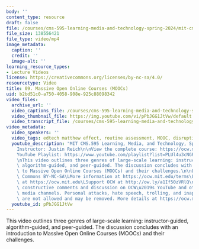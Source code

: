 ```yaml
---
body: ''
content_type: resource
draft: false
file: /courses/cms-595-learning-media-and-technology-spring-2024/mit-cms595-s24-session-9_360p_16_9.mp4
file_size: 138556421
file_type: video/mp4
image_metadata:
  caption: ''
  credit: ''
  image-alt: ''
learning_resource_types:
- Lecture Videos
license: https://creativecommons.org/licenses/by-nc-sa/4.0/
resourcetype: Video
title: 09. Massive Open Online Courses (MOOCs)
uid: b2bd51c0-a750-4058-908e-925c88098342
video_files:
  archive_url: ''
  video_captions_file: /courses/cms-595-learning-media-and-technology-spring-2024/1v0EVh2NEVov8yRGdX3Nf7suARgoRwE4M_transcript.webvtt
  video_thumbnail_file: https://img.youtube.com/vi/pPbJGG1JtVw/default.jpg
  video_transcript_file: /courses/cms-595-learning-media-and-technology-spring-2024/1v0EVh2NEVov8yRGdX3Nf7suARgoRwE4M_transcript.pdf
video_metadata:
  video_speakers: ''
  video_tags: edtech matthew effect, routine assessment, MOOC, disrupting higher education
  youtube_description: "MIT CMS.595 Learning, Media, and Technology, Spring 2024\n\
    Instructor: Justin Reich\n\nView the complete course: https://ocw.mit.edu/courses/cms-595-learning-media-and-technology-spring-2024/\n\
    YouTube Playlist: https://www.youtube.com/playlist?list=PLUl4u3cNGP62o50fmQKmfbn8HKPvdx9hK\n\
    \nThis video outlines three genres of large-scale learning: instructor-guided,\
    \ algorithm-guided, and peer-guided. The discussion concludes with an introduction\
    \ to Massive Open Online Courses (MOOCs) and their challenges.\n\nLicense: Creative\
    \ Commons BY-NC-SA\LMore information at https://ocw.mit.edu/terms\LMore courses\
    \ at https://ocw.mit.edu\LSupport OCW at http://ow.ly/a1If50zVRlQ\nWe encourage\
    \ constructive comments and discussion on OCW\u2019s YouTube and other social\
    \ media channels. Personal attacks, hate speech, trolling, and inappropriate comments\
    \ are not allowed and may be removed. More details at https://ocw.mit.edu/comments."
  youtube_id: pPbJGG1JtVw
---
```

This video outlines three genres of large-scale learning: instructor-guided, algorithm-guided, and peer-guided. The discussion concludes with an introduction to Massive Open Online Courses (MOOCs) and their challenges.